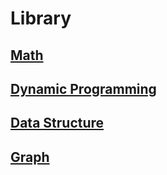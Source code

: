# Library

## [Math](/library/math/)

## [Dynamic Programming](/library/dynamic-programming/)

## [Data Structure](/library/data-structure/)

## [Graph](/library/graph/)
